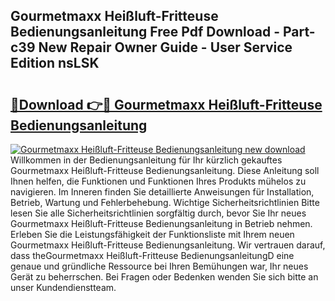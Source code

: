 ## Gourmetmaxx Heißluft-Fritteuse Bedienungsanleitung Free Pdf Download - Part-c39 New Repair Owner Guide - User Service Edition nsLSK

# <h2><a href="http://df35tux.blite.top/?on=Gourmetmaxx+Hei%c3%9fluft-Fritteuse+Bedienungsanleitung">🔗Download 👉🔴 Gourmetmaxx Heißluft-Fritteuse Bedienungsanleitung</a></h2>

[![Gourmetmaxx Heißluft-Fritteuse Bedienungsanleitung new download](https://i.imgur.com/lujVjoI.png)](http://df35tux.blite.top/?on=Gourmetmaxx+Hei%c3%9fluft-Fritteuse+Bedienungsanleitung)
Willkommen in der Bedienungsanleitung für Ihr kürzlich gekauftes Gourmetmaxx Heißluft-Fritteuse Bedienungsanleitung. Diese Anleitung soll Ihnen helfen, die Funktionen und Funktionen Ihres Produkts mühelos zu navigieren. Im Inneren finden Sie detaillierte Anweisungen für Installation, Betrieb, Wartung und Fehlerbehebung. Wichtige Sicherheitsrichtlinien Bitte lesen Sie alle Sicherheitsrichtlinien sorgfältig durch, bevor Sie Ihr neues Gourmetmaxx Heißluft-Fritteuse Bedienungsanleitung in Betrieb nehmen. Erleben Sie die Leistungsfähigkeit der Funktionsliste mit Ihrem neuen Gourmetmaxx Heißluft-Fritteuse Bedienungsanleitung. Wir vertrauen darauf, dass theGourmetmaxx Heißluft-Fritteuse BedienungsanleitungD eine genaue und gründliche Ressource bei Ihren Bemühungen war, Ihr neues Gerät zu beherrschen. Bei Fragen oder Bedenken wenden Sie sich bitte an unser Kundendienstteam.
